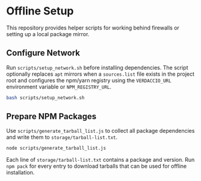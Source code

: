 # Offline Setup

This repository provides helper scripts for working behind firewalls or setting up a local package mirror.

## Configure Network

Run `scripts/setup_network.sh` before installing dependencies. The script optionally replaces `apt` mirrors when a `sources.list` file exists in the project root and configures the npm/yarn registry using the `VERDACCIO_URL` environment variable or `NPM_REGISTRY_URL`.

```bash
bash scripts/setup_network.sh
```

## Prepare NPM Packages

Use `scripts/generate_tarball_list.js` to collect all package dependencies and write them to `storage/tarball-list.txt`.

```bash
node scripts/generate_tarball_list.js
```

Each line of `storage/tarball-list.txt` contains a package and version. Run `npm pack` for every entry to download tarballs that can be used for offline installation.

